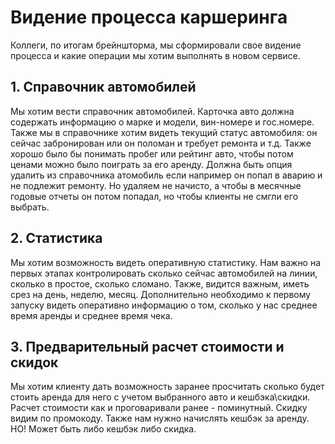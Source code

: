 # Видение процесса каршеринга
Коллеги, по итогам брейншторма, мы сформировали свое видение процесса и какие операции мы хотим выполнять в новом сервисе. 

## 1. Справочник автомобилей

Мы хотим вести справочник автомобилей. Карточка авто должна содержать информацию о марке и модели, вин-номере и гос.номере. Также мы в справочнике хотим видеть текущий статус автомобиля: он сейчас забронирован или он поломан и требует ремонта и т.д. Также хорошо было бы понимать пробег или рейтинг авто, чтобы потом ценами можно было поиграть за его аренду. 
Должна быть опция удалить из справочника атомобиль если например он попал в аварию и не подлежит ремонту. Но удаляем не начисто, а чтобы в месячные годовые отчеты он потом попадал, но чтобы клиенты не смгли его выбрать. 

## 2. Статистика

Мы хотим возможность видеть оперативную статистику. Нам важно на первых этапах контролировать сколько сейчас автомобилей на линии, сколько в простое, сколько сломано. Также, видится важным, иметь срез на день, неделю, месяц. Дополнительно необходимо к первому запуску видеть оперативно информацию о том, сколько у нас среднее время аренды и среднее время чека. 

## 3. Предварительный расчет стоимости и скидок
Мы хотим клиенту дать возможность заранее просчитать сколько будет стоить аренда для него с учетом выбранного авто и кешбэка\скидки. Расчет стоимости как и проговаривали ранее - поминутный. Скидку видим по промокоду. Также нам нужно начислять кешбэк за аренду. НО! Может быть либо кешбэк либо скидка. 
